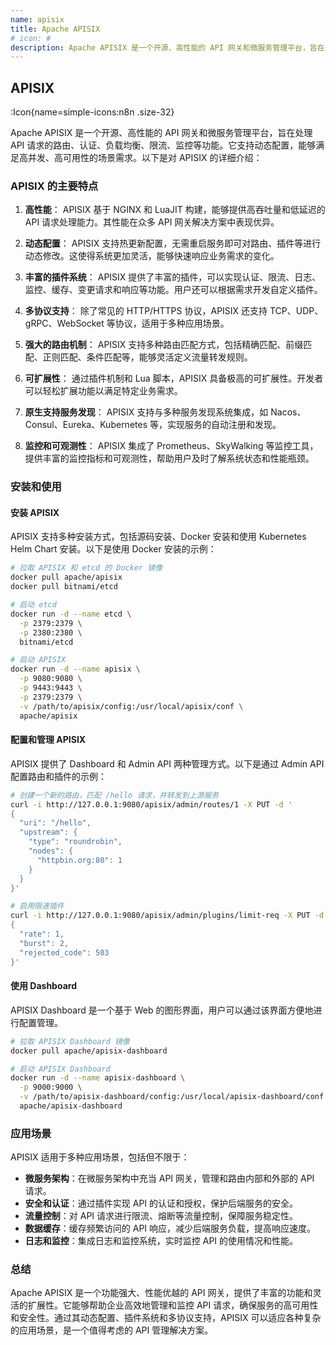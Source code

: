```yaml
---
name: apisix
title: Apache APISIX
# icon: #
description: Apache APISIX 是一个开源、高性能的 API 网关和微服务管理平台，旨在处理 API 请求的路由、认证、负载均衡、限流、监控等功能。它支持动态配置，能够满足高并发、高可用性的场景需求。
---
```


## APISIX

:Icon{name=simple-icons:n8n .size-32}

Apache APISIX 是一个开源、高性能的 API 网关和微服务管理平台，旨在处理 API 请求的路由、认证、负载均衡、限流、监控等功能。它支持动态配置，能够满足高并发、高可用性的场景需求。以下是对 APISIX 的详细介绍：

### APISIX 的主要特点

1. **高性能**：
   APISIX 基于 NGINX 和 LuaJIT 构建，能够提供高吞吐量和低延迟的 API 请求处理能力。其性能在众多 API 网关解决方案中表现优异。

2. **动态配置**：
   APISIX 支持热更新配置，无需重启服务即可对路由、插件等进行动态修改。这使得系统更加灵活，能够快速响应业务需求的变化。

3. **丰富的插件系统**：
   APISIX 提供了丰富的插件，可以实现认证、限流、日志、监控、缓存、变更请求和响应等功能。用户还可以根据需求开发自定义插件。

4. **多协议支持**：
   除了常见的 HTTP/HTTPS 协议，APISIX 还支持 TCP、UDP、gRPC、WebSocket 等协议，适用于多种应用场景。

5. **强大的路由机制**：
   APISIX 支持多种路由匹配方式，包括精确匹配、前缀匹配、正则匹配、条件匹配等，能够灵活定义流量转发规则。

6. **可扩展性**：
   通过插件机制和 Lua 脚本，APISIX 具备极高的可扩展性。开发者可以轻松扩展功能以满足特定业务需求。

7. **原生支持服务发现**：
   APISIX 支持与多种服务发现系统集成，如 Nacos、Consul、Eureka、Kubernetes 等，实现服务的自动注册和发现。

8. **监控和可观测性**：
   APISIX 集成了 Prometheus、SkyWalking 等监控工具，提供丰富的监控指标和可观测性，帮助用户及时了解系统状态和性能瓶颈。

### 安装和使用

#### 安装 APISIX

APISIX 支持多种安装方式，包括源码安装、Docker 安装和使用 Kubernetes Helm Chart 安装。以下是使用 Docker 安装的示例：

```sh
# 拉取 APISIX 和 etcd 的 Docker 镜像
docker pull apache/apisix
docker pull bitnami/etcd

# 启动 etcd
docker run -d --name etcd \
  -p 2379:2379 \
  -p 2380:2380 \
  bitnami/etcd

# 启动 APISIX
docker run -d --name apisix \
  -p 9080:9080 \
  -p 9443:9443 \
  -p 2379:2379 \
  -v /path/to/apisix/config:/usr/local/apisix/conf \
  apache/apisix
```

#### 配置和管理 APISIX

APISIX 提供了 Dashboard 和 Admin API 两种管理方式。以下是通过 Admin API 配置路由和插件的示例：

```sh
# 创建一个新的路由，匹配 /hello 请求，并转发到上游服务
curl -i http://127.0.0.1:9080/apisix/admin/routes/1 -X PUT -d '
{
  "uri": "/hello",
  "upstream": {
    "type": "roundrobin",
    "nodes": {
      "httpbin.org:80": 1
    }
  }
}'

# 启用限速插件
curl -i http://127.0.0.1:9080/apisix/admin/plugins/limit-req -X PUT -d '
{
  "rate": 1,
  "burst": 2,
  "rejected_code": 503
}'
```

#### 使用 Dashboard

APISIX Dashboard 是一个基于 Web 的图形界面，用户可以通过该界面方便地进行配置管理。

```sh
# 拉取 APISIX Dashboard 镜像
docker pull apache/apisix-dashboard

# 启动 APISIX Dashboard
docker run -d --name apisix-dashboard \
  -p 9000:9000 \
  -v /path/to/apisix-dashboard/config:/usr/local/apisix-dashboard/conf \
  apache/apisix-dashboard
```

### 应用场景

APISIX 适用于多种应用场景，包括但不限于：

- **微服务架构**：在微服务架构中充当 API 网关，管理和路由内部和外部的 API 请求。
- **安全和认证**：通过插件实现 API 的认证和授权，保护后端服务的安全。
- **流量控制**：对 API 请求进行限流、熔断等流量控制，保障服务稳定性。
- **数据缓存**：缓存频繁访问的 API 响应，减少后端服务负载，提高响应速度。
- **日志和监控**：集成日志和监控系统，实时监控 API 的使用情况和性能。

### 总结

Apache APISIX 是一个功能强大、性能优越的 API 网关，提供了丰富的功能和灵活的扩展性。它能够帮助企业高效地管理和监控 API 请求，确保服务的高可用性和安全性。通过其动态配置、插件系统和多协议支持，APISIX 可以适应各种复杂的应用场景，是一个值得考虑的 API 管理解决方案。
